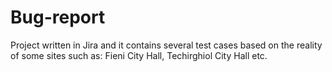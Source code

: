 # Bug-report
Project written in Jira and it contains several test cases based on the reality of some sites such as: Fieni City Hall, Techirghiol City Hall etc.
